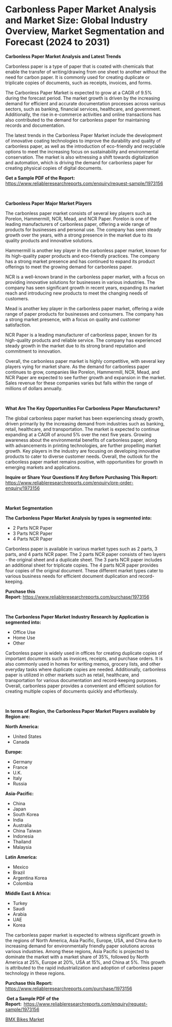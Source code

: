 <p><h1>Carbonless Paper Market Analysis and Market Size: Global Industry Overview, Market Segmentation and Forecast (2024 to 2031)</h1></p><p><strong>Carbonless Paper Market Analysis and Latest Trends</strong></p>
<p><p>Carbonless paper is a type of paper that is coated with chemicals that enable the transfer of writing/drawing from one sheet to another without the need for carbon paper. It is commonly used for creating duplicate or triplicate copies of documents, such as receipts, invoices, and forms.</p><p>The Carbonless Paper Market is expected to grow at a CAGR of 9.5% during the forecast period. The market growth is driven by the increasing demand for efficient and accurate documentation processes across various sectors, such as banking, financial services, healthcare, and government. Additionally, the rise in e-commerce activities and online transactions has also contributed to the demand for carbonless paper for maintaining records and documentation.</p><p>The latest trends in the Carbonless Paper Market include the development of innovative coating technologies to improve the durability and quality of carbonless paper, as well as the introduction of eco-friendly and recyclable options to meet the increasing focus on sustainability and environmental conservation. The market is also witnessing a shift towards digitalization and automation, which is driving the demand for carbonless paper for creating physical copies of digital documents.</p></p>
<p><strong>Get a Sample PDF of the Report:&nbsp;</strong> <a href="https://www.reliableresearchreports.com/enquiry/request-sample/1973156">https://www.reliableresearchreports.com/enquiry/request-sample/1973156</a></p>
<p>&nbsp;</p>
<p><strong>Carbonless Paper Major Market Players</strong></p>
<p><p>The carbonless paper market consists of several key players such as Porelon, Hammermill, NCR, Mead, and NCR Paper. Porelon is one of the leading manufacturers of carbonless paper, offering a wide range of products for businesses and personal use. The company has seen steady growth over the years, with a strong presence in the market due to its quality products and innovative solutions.</p><p>Hammermill is another key player in the carbonless paper market, known for its high-quality paper products and eco-friendly practices. The company has a strong market presence and has continued to expand its product offerings to meet the growing demand for carbonless paper.</p><p>NCR is a well-known brand in the carbonless paper market, with a focus on providing innovative solutions for businesses in various industries. The company has seen significant growth in recent years, expanding its market reach and introducing new products to meet the changing needs of customers.</p><p>Mead is another key player in the carbonless paper market, offering a wide range of paper products for businesses and consumers. The company has a strong market presence, with a focus on quality and customer satisfaction.</p><p>NCR Paper is a leading manufacturer of carbonless paper, known for its high-quality products and reliable service. The company has experienced steady growth in the market due to its strong brand reputation and commitment to innovation.</p><p>Overall, the carbonless paper market is highly competitive, with several key players vying for market share. As the demand for carbonless paper continues to grow, companies like Porelon, Hammermill, NCR, Mead, and NCR Paper are expected to see further growth and expansion in the market. Sales revenue for these companies varies but falls within the range of millions of dollars annually.</p></p>
<p>&nbsp;</p>
<p><strong>What Are The Key Opportunities For Carbonless Paper Manufacturers?</strong></p>
<p><p>The global carbonless paper market has been experiencing steady growth, driven primarily by the increasing demand from industries such as banking, retail, healthcare, and transportation. The market is expected to continue expanding at a CAGR of around 5% over the next five years. Growing awareness about the environmental benefits of carbonless paper, along with advancements in printing technologies, are further propelling market growth. Key players in the industry are focusing on developing innovative products to cater to diverse customer needs. Overall, the outlook for the carbonless paper market remains positive, with opportunities for growth in emerging markets and applications.</p></p>
<p><strong>Inquire or Share Your Questions If Any Before Purchasing This Report:</strong> <a href="https://www.reliableresearchreports.com/enquiry/pre-order-enquiry/1973156">https://www.reliableresearchreports.com/enquiry/pre-order-enquiry/1973156</a></p>
<p>&nbsp;</p>
<p><strong>Market Segmentation</strong></p>
<p><strong>The Carbonless Paper Market Analysis by types is segmented into:</strong></p>
<p><ul><li>2 Parts NCR Paper</li><li>3 Parts NCR Paper</li><li>4 Parts NCR Paper</li></ul></p>
<p><p>Carbonless paper is available in various market types such as 2 parts, 3 parts, and 4 parts NCR paper. The 2 parts NCR paper consists of two layers - the original sheet and a duplicate sheet. The 3 parts NCR paper includes an additional sheet for triplicate copies. The 4 parts NCR paper provides four copies of the original document. These different market types cater to various business needs for efficient document duplication and record-keeping.</p></p>
<p><strong>Purchase this Report:&nbsp;</strong><a href="https://www.reliableresearchreports.com/purchase/1973156">https://www.reliableresearchreports.com/purchase/1973156</a></p>
<p>&nbsp;</p>
<p><strong>The Carbonless Paper Market Industry Research by Application is segmented into:</strong></p>
<p><ul><li>Office Use</li><li>Home Use</li><li>Other</li></ul></p>
<p><p>Carbonless paper is widely used in offices for creating duplicate copies of important documents such as invoices, receipts, and purchase orders. It is also commonly used in homes for writing memos, grocery lists, and other everyday tasks where duplicate copies are needed. Additionally, carbonless paper is utilized in other markets such as retail, healthcare, and transportation for various documentation and record-keeping purposes. Overall, carbonless paper provides a convenient and efficient solution for creating multiple copies of documents quickly and effortlessly.</p></p>
<p>&nbsp;</p>
<p><strong>In terms of Region, the Carbonless Paper Market Players available by Region are:</strong></p>
<p>
    <p> <strong> North America: </strong>
        <ul>
            <li>United States</li>
            <li>Canada</li>
        </ul>
        </p> 
    <p> <strong> Europe: </strong>
        <ul>
            <li>Germany</li>
            <li>France</li>
            <li>U.K.</li>
            <li>Italy</li>
            <li>Russia</li>
        </ul>
        </p> 
    <p> <strong> Asia-Pacific: </strong>
        <ul>
            <li>China</li>
            <li>Japan</li>
            <li>South Korea</li>
            <li>India</li>
            <li>Australia</li>
            <li>China Taiwan</li>
            <li>Indonesia</li>
            <li>Thailand</li>
            <li>Malaysia</li>
        </ul>
        </p> 
    <p> <strong> Latin America: </strong>
        <ul>
            <li>Mexico</li>
            <li>Brazil</li>
            <li>Argentina Korea</li>
            <li>Colombia</li>
        </ul>
        </p> 
    <p> <strong> Middle East & Africa: </strong>
        <ul>
            <li>Turkey</li>
            <li>Saudi</li>
            <li>Arabia</li>
            <li>UAE</li>
            <li>Korea</li>
        </ul>
    </p>
    </p>
<p><p>The carbonless paper market is expected to witness significant growth in the regions of North America, Asia Pacific, Europe, USA, and China due to increasing demand for environmentally friendly paper solutions across various industries. Among these regions, Asia Pacific is projected to dominate the market with a market share of 35%, followed by North America at 25%, Europe at 20%, USA at 15%, and China at 5%. This growth is attributed to the rapid industrialization and adoption of carbonless paper technology in these regions.</p></p>
<p><strong>Purchase this Report: </strong><a href="https://www.reliableresearchreports.com/purchase/1973156">https://www.reliableresearchreports.com/purchase/1973156</a></p>
<p>&nbsp;<strong>Get a Sample PDF of the Report:&nbsp;&nbsp;</strong><a href="https://www.reliableresearchreports.com/enquiry/request-sample/1973156">https://www.reliableresearchreports.com/enquiry/request-sample/1973156</a></p>
<p><strong></strong></p>
<p><p><a href="https://github.com/GroverBarry/Market-Research-Report-List-4/blob/main/bmx-bikes-market.md">BMX Bikes Market</a></p></p>